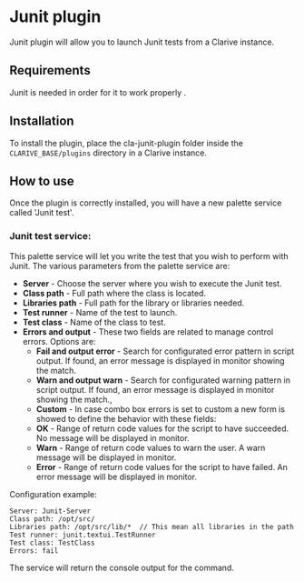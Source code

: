 
# Junit plugin

Junit plugin will allow you to launch Junit tests from a Clarive instance.

## Requirements

Junit is needed in order for it to work properly .

## Installation

To install the plugin, place the cla-junit-plugin folder inside the `CLARIVE_BASE/plugins`
directory in a Clarive instance.

## How to use

Once the plugin is correctly installed, you will have a new palette service called 'Junit test'.

### Junit test service:

This palette service will let you write the test that you wish to perform with Junit.
The various parameters from the palette service are:

- **Server** - Choose the server where you wish to execute the Junit test. 
- **Class path** - Full path where the class is located.
- **Libraries path** - Full path for the library or libraries needed.
- **Test runner** - Name of the test to launch.
- **Test class** - Name of the class to test.
- **Errors and output** - These two fields are related to manage control errors. Options are:
   - **Fail and output error** - Search for configurated error pattern in script output. If found, an error message is displayed in monitor showing the match.
   - **Warn and output warn** - Search for configurated warning pattern in script output. If found, an error message is displayed in monitor showing the match.,
   - **Custom** - In case combo box errors is set to custom a new form is showed to define the behavior with these fields:
   - **OK** - Range of return code values for the script to have succeeded. No message will be displayed in monitor.
   - **Warn** - Range of return code values to warn the user. A warn message will be displayed in monitor.
   - **Error** - Range of return code values for the script to have failed. An error message will be displayed in monitor.


Configuration example:

    Server: Junit-Server
    Class path: /opt/src/
    Libraries path: /opt/src/lib/*  // This mean all libraries in the path
    Test runner: junit.textui.TestRunner
    Test class: TestClass
    Errors: fail

The service will return the console output for the command.